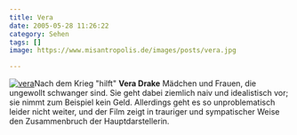 ```yaml
---
title: Vera
date: 2005-05-28 11:26:22
category: Sehen
tags: []
image: https://www.misantropolis.de/images/posts/vera.jpg

---
```


[![](http://www.misantropolis.de/wp-content/uploads/2008/04/vera.jpg "vera")](http://www.misantropolis.de/wp-content/uploads/2008/04/vera.jpg)Nach dem Krieg "hilft" **Vera Drake** Mädchen und Frauen, die ungewollt schwanger sind. Sie geht dabei ziemlich naiv und idealistisch vor; sie nimmt zum Beispiel kein Geld. Allerdings geht es so unproblematisch leider nicht weiter, und der Film zeigt in trauriger und sympatischer Weise den Zusammenbruch der Hauptdarstellerin.
